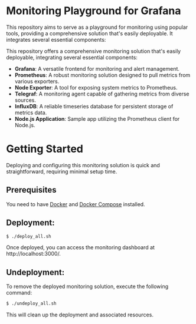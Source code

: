 # Monitoring Playground for Grafana

This repository aims to serve as a playground for monitoring using popular tools, providing a comprehensive solution that's easily deployable. It integrates several essential components:

This repository offers a comprehensive monitoring solution that's easily deployable, integrating several essential components:

- **Grafana**: A versatile frontend for monitoring and alert management.
- **Prometheus**: A robust monitoring solution designed to pull metrics from various exporters.
- **Node Exporter**: A tool for exposing system metrics to Prometheus.
- **Telegraf**: A monitoring agent capable of gathering metrics from diverse sources.
- **InfluxDB**: A reliable timeseries database for persistent storage of metrics data.
- **Node.js Application**: Sample app utilizing the Prometheus client for Node.js.

# Getting Started

Deploying and configuring this monitoring solution is quick and straightforward, requiring minimal setup time.

## Prerequisites

You need to have [Docker](https://www.docker.com/get-started) and [Docker Compose](https://docs.docker.com/compose/install/) installed.

## Deployment:

```bash
$ ./deploy_all.sh
```

Once deployed, you can access the monitoring dashboard at http://localhost:3000/.

## Undeployment:

To remove the deployed monitoring solution, execute the following command:

```bash
$ ./undeploy_all.sh
```

This will clean up the deployment and associated resources.
